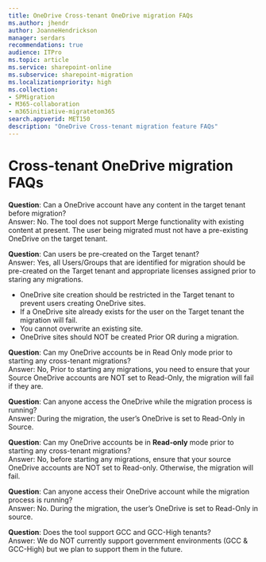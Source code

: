 ```yaml
---
title: OneDrive Cross-tenant OneDrive migration FAQs
ms.author: jhendr
author: JoanneHendrickson
manager: serdars
recommendations: true
audience: ITPro
ms.topic: article
ms.service: sharepoint-online
ms.subservice: sharepoint-migration
ms.localizationpriority: high
ms.collection: 
- SPMigration
- M365-collaboration
- m365initiative-migratetom365
search.appverid: MET150
description: "OneDrive Cross-tenant migration feature FAQs"
---
```


# Cross-tenant OneDrive migration FAQs

**Question**: Can a OneDrive account have any content in the target tenant before migration?</br>
Answer: No.  The tool does not support Merge functionality with existing content at present. The user being migrated must not have a pre-existing OneDrive on the target tenant.

**Question**: Can users be pre-created on the Target tenant?</br>
Answer: Yes, all Users/Groups that are identified for migration should be pre-created on the Target tenant and appropriate licenses assigned prior to staring any migrations.

- OneDrive site creation should be restricted in the Target tenant to prevent users creating OneDrive sites.
- If a OneDrive site already exists for the user on the Target tenant the migration will fail.
- You cannot overwrite an existing site.
- OneDrive sites should NOT be created Prior OR during a migration.

**Question**: Can my OneDrive accounts be in Read Only mode prior to starting any cross-tenant migrations?</br>
Answer: No, Prior to starting any migrations, you need to ensure that your Source OneDrive accounts are NOT set to Read-Only, the migration will fail if they are. 

**Question**: Can anyone access the OneDrive while the migration process is running?</br>
Answer: During the migration, the user’s OneDrive is set to Read-Only in Source.

**Question**: Can my OneDrive accounts be in **Read-only** mode prior to starting any cross-tenant migrations?</br>
Answer: No, before starting any migrations, ensure that your source OneDrive accounts are NOT set to Read-only. Otherwise, the migration will fail. 

**Question**: Can anyone access their OneDrive account while the migration process is running?</br>
Answer: No. During the migration, the user’s OneDrive is set to Read-Only in source.

**Question**: Does the tool support GCC and GCC-High tenants?</br>
Answer: We do NOT currently support government environments (GCC & GCC-High) but we plan to support them in the future.

